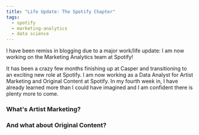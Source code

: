 ```yaml
---
title: "Life Update: The Spotify Chapter"
tags:
  - spotify
  - marketing-analytics
  - data science
---
```


I have been remiss in blogging due to a major work/life update: I am now working on the Marketing Analytics team at Spotify!

It has been a crazy few months finishing up at Casper and transitioning to an exciting new role at Spotify. I am now working as a Data Analyst for Artist Marketing and Original Content at Spotify. In my fourth week in, I have already learned more than I could have imagined and I am confident there is plenty more to come. 

### What's Artist Marketing?


### And what about Original Content?

